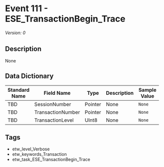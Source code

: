 # Event 111 - ESE_TransactionBegin_Trace
###### Version: 0

## Description
None

## Data Dictionary
|Standard Name|Field Name|Type|Description|Sample Value|
|---|---|---|---|---|
|TBD|SessionNumber|Pointer|None|`None`|
|TBD|TransactionNumber|Pointer|None|`None`|
|TBD|TransactionLevel|UInt8|None|`None`|

## Tags
* etw_level_Verbose
* etw_keywords_Transaction
* etw_task_ESE_TransactionBegin_Trace